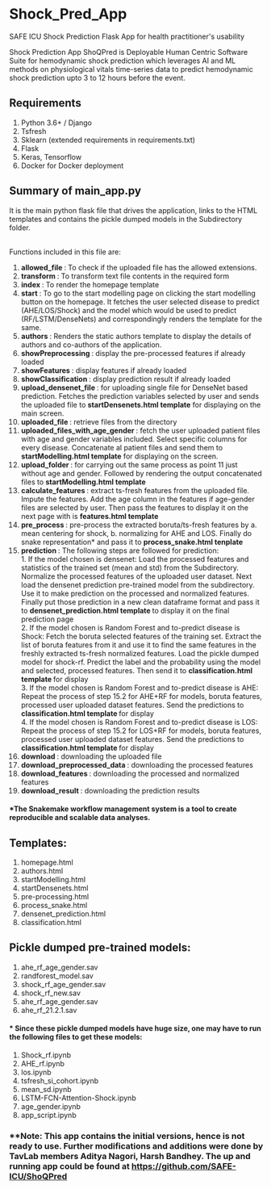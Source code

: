 # Shock_Pred_App
SAFE ICU Shock Prediction Flask App for health practitioner's usability 

Shock Prediction App ShoQPred is Deployable Human Centric Software Suite for hemodynamic shock prediction which leverages AI and ML methods on physiological vitals time-series data to predict hemodynamic shock prediction upto 3 to 12 hours before the event.


## Requirements
1. Python 3.6+ / Django
2. Tsfresh
3. Sklearn (extended requirements in requirements.txt)
4. Flask
5. Keras, Tensorflow
6. Docker for Docker deployment


## Summary of main_app.py 

It is the main python flask file that drives the application, links to the HTML templates and contains the pickle dumped models in the Subdirectory folder.

<br> Functions included in this file are:

1. <b> allowed_file </b>: To check if the uploaded file has the allowed extensions.
2. <b> transform </b>: To transform text file contents in the required form
3. <b> index </b>: To render the homepage template
4. <b> start </b>: To go to the start modelling page on clicking the start modelling button on the homepage. It fetches the user selected disease to predict (AHE/LOS/Shock) and the model which would be used to predict (RF/LSTM/DenseNets) and correspondingly renders the template for the same.
5. <b> authors </b>: Renders the static authors template to display the details of authors and co-authors of the application.
6. <b> showPreprocessing </b>: display the pre-processed features if already loaded
7. <b> showFeatures </b>: display features if already loaded
8. <b> showClassification </b>: display prediction result if already loaded
9. <b> upload_densenet_file </b>: for uploading single file for DenseNet based prediction. Fetches the prediction variables selected by user and sends the uploaded file to <b>startDensenets.html template</b> for displaying on the main screen.
10. <b> uploaded_file </b>: retrieve files from the directory
11. <b> uploaded_files_with_age_gender </b>: fetch the user uploaded patient files with age and gender variables included. Select specific columns for every disease. Concatenate al patient files and send them to <b>startModelling.html template</b> for displaying on the screen.
12. <b> upload_folder </b>: for carrying out the same process as point 11 just without age and gender. Followed by rendering the output concatenated files to <b>startModelling.html template</b>
13. <b> calculate_features </b>: extract ts-fresh features from the uploaded file. Impute the features. Add the age column in the features if age-gender files are selected by user. Then pass the features to display it on the next page with is <b>features.html template </b>
14. <b> pre_process </b>: pre-process the extracted boruta/ts-fresh features by a. mean centering for shock, b. normalizing for AHE and LOS. Finally do snake representation* and pass it to <b> process_snake.html tenplate </b>
15. <b> prediction </b>: The following steps are followed for prediction: <br>
<t> 1. If the model chosen is densenet: Load the processed features and statistics of the trained set (mean and std) from the Subdirectory. Normalize the processed features of the uploaded user dataset. Next load the densenet prediction pre-trained model from the subdirectory. Use it to make prediction on the processed and normalized features. Finally put those prediction in a new clean dataframe format and pass it to <b> densenet_prediction.html template </b> to display it on the final prediction page  </t>
<br><t> 2. If the model chosen is Random Forest and to-predict disease is Shock: Fetch the boruta selected features of the training set. Extract the list of boruta features from it and use it to find the same features in the freshly extracted ts-fresh normalized features. Load the pickle dumped model for shock-rf. Predict the label and the probability using the model and selected, processed features. Then send it to <b> classification.html template </b> for display</t>
<br><t> 3. If the model chosen is Random Forest and to-predict disease is AHE: Repeat the process of step 15.2 for AHE+RF for models, boruta features, processed user uploaded dataset features. Send the predictions to <b> classification.html template </b> for display</t>
<br><t> 4. If the model chosen is Random Forest and to-predict disease is LOS: Repeat the process of step 15.2 for LOS+RF for models, boruta features, processed user uploaded dataset features. Send the predictions to <b> classification.html template </b> for display</t>
16. <b> download </b>: downloading the uploaded file
17. <b> download_preprocessed_data </b>: downloading the processed features
18. <b> download_features </b>: downloading the processed and normalized features
19. <b> download_result </b>: downloading the prediction results

#### *The Snakemake workflow management system is a tool to create reproducible and scalable data analyses.

## Templates:

1. homepage.html
2. authors.html
3. startModelling.html
4. startDensenets.html
5. pre-processing.html
6. process_snake.html
7. densenet_prediction.html
8. classification.html

## Pickle dumped pre-trained models:

1. ahe_rf_age_gender.sav
2. randforest_model.sav
3. shock_rf_age_gender.sav
4. shock_rf_new.sav
5. ahe_rf_age_gender.sav
6. ahe_rf_21.2.1.sav

#### * Since these pickle dumped models have huge size, one may have to run the following files to get these models:
1. Shock_rf.ipynb
2. AHE_rf.ipynb
3. los.ipynb
4. tsfresh_si_cohort.ipynb
5. mean_sd.ipynb
6. LSTM-FCN-Attention-Shock.ipynb
7. age_gender.ipynb
8. app_script.ipynb

### **Note: This app contains the initial versions, hence is not ready to use. Further modifications and additions were done by TavLab members Aditya Nagori, Harsh Bandhey. The up and running app could be found at https://github.com/SAFE-ICU/ShoQPred
